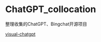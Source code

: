 # ChatGPT_collocation
整理收集的ChatGPT、Bingchat开源项目

[visual-chatgpt](https://github.com/microsoft/visual-chatgpt)
